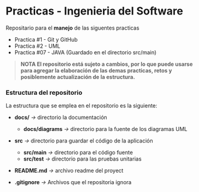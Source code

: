 # Practicas - Ingenieria del Software
Repositario para el **manejo** de las siguentes practicas
- Practica #1 - Git y GitHub
- Practica #2 - UML
- Practica #07 - JAVA (Guardado en el directorio src/main)

> **NOTA
El repositorio está sujeto a cambios, por lo que puede usarse para agregar la elaboración de las demas practicas, **retos** y posiblemente actualización de la estructura.**

### Estructura del repositorio
La estructura que se emplea en el repositorio es la siguiente:

- **docs/** *->* directorio la documentación
    - **docs/diagrams** *->* directorio para la fuente de los diagramas UML

- **src** *->* directorio para guardar el código de la aplicación
    - **src/main** *->* directorio para el código fuente
    - **src/test** *->* directorio para las pruebas unitarias

- **README.md** *->* archivo readme del proyect

- **.gitignore** *->* Archivos que el repositoria ignora



